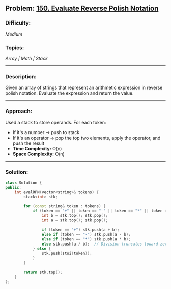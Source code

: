 ## Problem: [150. Evaluate Reverse Polish Notation](https://leetcode.com/problems/evaluate-reverse-polish-notation/)

### Difficulty:
*Medium*

### Topics:
*Array | Math | Stack*

---

### Description:
Given an array of strings that represent an arithmetic expression in reverse polish notation. Evaluate the expression and return the value.

---

### Approach:
Used a stack to store operands. For each token:
- If it's a number → push to stack
- If it's an operator → pop the top two elements, apply the operator, and push the result
- **Time Complexity:** O(n)
- **Space Complexity:** O(n)

---

### Solution:
```cpp
class Solution {
public:
    int evalRPN(vector<string>& tokens) {
        stack<int> stk;

        for (const string& token : tokens) {
            if (token == "+" || token == "-" || token == "*" || token == "/") {
                int b = stk.top(); stk.pop();
                int a = stk.top(); stk.pop();

                if (token == "+") stk.push(a + b);
                else if (token == "-") stk.push(a - b);
                else if (token == "*") stk.push(a * b);
                else stk.push(a / b);  // Division truncates toward zero
            } else {
                stk.push(stoi(token));
            }
        }

        return stk.top();
    }
};
```
